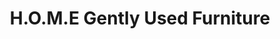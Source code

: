 ---
title: "H.O.M.E Gently Used Furniture"
url: /albuquerque/h-o-m-e-gently-used-furniture/
shop: Möbel
---